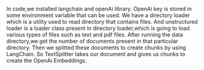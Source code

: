 In code,we installed langchain and openAi library.
OpenAi key is stored in some environment variable that can be used.
We have a directory loader which is a utility used to read directory that contains files.
And unstructured loader is a loader class present in directory loader,which is going to load various types of files such as text and pdf files.
After running the data directory,we get the number of documents present in that particular directory.
Then we splitted these documents to create chunks by using LangChain.
So TextSplitter takes our document and gives us chunks to create the OpenAi Embeddings.

